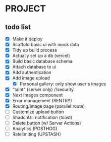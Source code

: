 # PROJECT

## todo list

- [X] Make it deploy
- [X] Scaffold basic ui with mock data
- [X] Tidy up build process
- [X] Actually set up a db (vercel)
- [X] Build basic database schema
- [X] Attach database to ui
- [X] Add authentication
- [X] Add image upload
  - [X] Personal gallery: only show user's images 
- [X] "taint" (server only) //security
- [X] Next Images component
- [X] Error management (SENTRY)
- [X] Routing/image page (parallel route)
- [ ] Customize upload button
- [ ] ShadcnUI: notification (toast)
- [ ] Delete button (w/ Server Actions)
- [ ] Analytics (POSTHOG)
- [ ] Ratelimiting (UPSTASH)